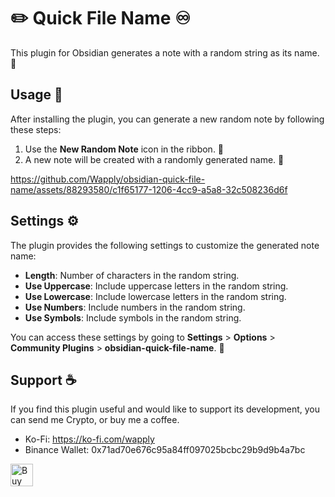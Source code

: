 # ✏️ Quick File Name ♾️

This plugin for Obsidian generates a note with a random string as its name. 📝

## Usage 🚀

After installing the plugin, you can generate a new random note by following these steps:

1. Use the **New Random Note** icon in the ribbon. 🎲
2. A new note will be created with a randomly generated name. 🎉

https://github.com/Wapply/obsidian-quick-file-name/assets/88293580/c1f65177-1206-4cc9-a5a8-32c508236d6f

## Settings ⚙️

The plugin provides the following settings to customize the generated note name:

- **Length**: Number of characters in the random string.
- **Use Uppercase**: Include uppercase letters in the random string.
- **Use Lowercase**: Include lowercase letters in the random string.
- **Use Numbers**: Include numbers in the random string.
- **Use Symbols**: Include symbols in the random string.

You can access these settings by going to **Settings** > **Options** > **Community Plugins** > **obsidian-quick-file-name**. 🔧

## Support ☕

If you find this plugin useful and would like to support its development, you can send me Crypto, or buy me a coffee.

- Ko-Fi: https://ko-fi.com/wapply
- Binance Wallet: 0x71ad70e676c95a84ff097025bcbc29b9d9b4a7bc

<a href='https://ko-fi.com/H2H0VSNUJ' target='_blank'><img height='36' style='border:0px;height:36px;' src='https://storage.ko-fi.com/cdn/kofi2.png?v=3' border='0' alt='Buy Me a Coffee at ko-fi.com' /></a>
